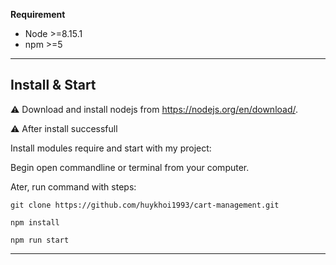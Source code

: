 **Requirement**

  * Node >=8.15.1
  * npm >=5

---

## Install & Start

⚠️ Download and install nodejs from https://nodejs.org/en/download/.

⚠️ After install successfull

Install modules require and start with my project:

Begin open commandline or terminal from your computer.

Ater, run command with steps:

```shell
git clone https://github.com/huykhoi1993/cart-management.git

npm install

npm run start
```

---
